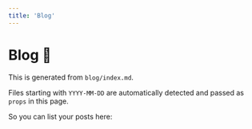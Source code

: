 ```yaml
---
title: 'Blog'
---
```


# Blog 📝

This is generated from `blog/index.md`.

Files starting with <code>YYYY-MM-DD</code> are automatically detected and passed as `props` in this page.

So you can list your posts here:
